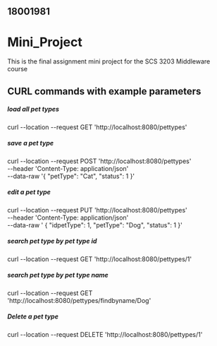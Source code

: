 ## 18001981
# Mini_Project 
 This is the final assignment mini project for the SCS 3203 Middleware course
 
 ## CURL commands with example parameters

##### load all pet types

curl --location --request GET 'http://localhost:8080/pettypes'

##### save a pet type

curl --location --request POST 'http://localhost:8080/pettypes' \
--header 'Content-Type: application/json' \
--data-raw '{
    "petType": "Cat",
    "status": 1
}'

##### edit a pet type

curl --location --request PUT 'http://localhost:8080/pettypes' \
--header 'Content-Type: application/json' \
--data-raw '    {
        "idpetType": 1,
        "petType": "Dog",
        "status": 1
    }'

##### search pet type by pet type id

curl --location --request GET 'http://localhost:8080/pettypes/1'

##### search pet type by pet type name

curl --location --request GET 'http://localhost:8080/pettypes/findbyname/Dog'

##### Delete a pet type

curl --location --request DELETE 'http://localhost:8080/pettypes/1'
